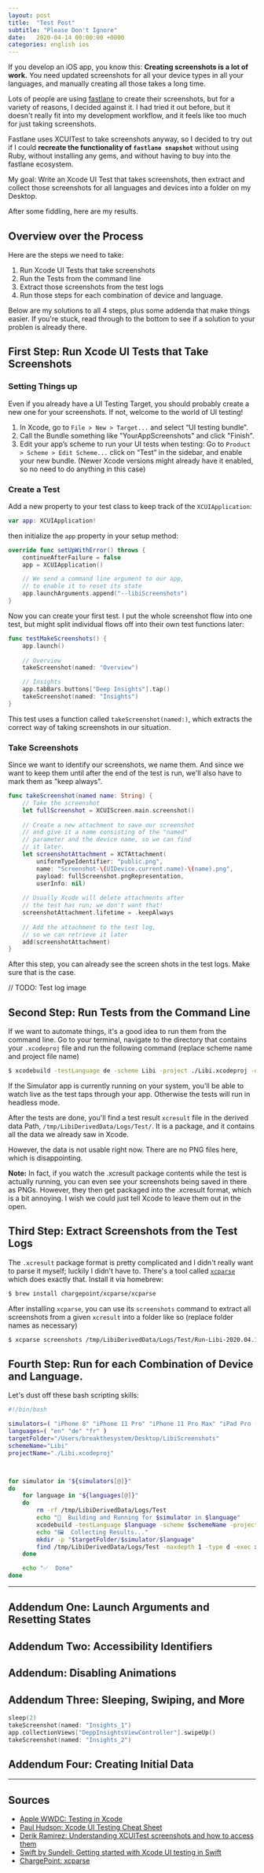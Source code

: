 ```yaml
---
layout: post
title:  "Test Post"
subtitle: "Please Don't Ignore"
date:   2020-04-14 00:00:00 +0000
categories: english ios
---
```


<p class="lead">If you develop an iOS app, you know this: <strong>Creating screenshots is a lot of work.</strong> You need updated screenshots for all your device types in all your languages, and manually creating all those takes a long time. </p>

Lots of people are using [fastlane](https://fastlane.tools) to create their screenshots, but for a variety of reasons, I decided against it. I had tried it out before, but it doesn't really fit into my development workflow, and it feels like too much for just taking screenshots.

Fastlane uses XCUITest to take screenshots anyway, so I decided to try out if I could **recreate the functionality of `fastlane snapshot`** without using Ruby, without installing any gems, and without having to buy into the fastlane ecosystem.

My goal: Write an Xcode UI Test that takes screenshots, then extract and collect those screenshots for all languages and devices into a folder on my Desktop.

After some fiddling, here are my results.

## Overview over the Process

Here are the steps we need to take:

1. Run Xcode UI Tests that take screenshots
1. Run the Tests from the command line
1. Extract those screenshots from the test logs
1. Run those steps for each combination of device and language.

Below are my solutions to all 4 steps, plus some addenda that make things easier. If you're stuck, read through to the bottom to see if a solution to your problen is already there. 

## First Step: Run Xcode UI Tests that Take Screenshots

### Setting Things up

Even if you already have a UI Testing Target, you should probably create a new one for your screenshots. If not, welcome to the world of UI testing! 

1. In Xcode, go to `File > New > Target...` and select “UI testing bundle”.
1. Call the Bundle something like "YourAppScreenshots" and click "Finish".
1. Edit your app’s scheme to run your UI tests when testing: Go to `Product > Scheme > Edit Scheme...` click on “Test” in the sidebar, and enable your new bundle. (Newer Xcode versions might already have it enabled, so no need to do anything in this case)

### Create a Test

Add a new property to your test class to keep track of the `XCUIApplication`:

```swift
var app: XCUIApplication!
```

then initialize the `app` property in your setup method:

```swift
override func setUpWithError() throws {
    continueAfterFailure = false
    app = XCUIApplication()

    // We send a command line argument to our app,
    // to enable it to reset its state
    app.launchArguments.append("--libiScreenshots")
}
```

Now you can create your first test. I put the whole screenshot flow into one test, but might split individual flows off into their own test functions later:

```swift
func testMakeScreenshots() {
    app.launch()
    
    // Overview
    takeScreenshot(named: "Overview")

    // Insights
    app.tabBars.buttons["Deep Insights"].tap()
    takeScreenshot(named: "Insights")
}
```

This test uses a function called `takeScreenshot(named:)`, which extracts the correct way of taking screenshots in our situation. 


### Take Screenshots

Since we want to identify our screenshots, we name them. And since we want to keep them until after the end of the test is run, we'll also have to mark them as "keep always".

```swift
func takeScreenshot(named name: String) {
    // Take the screenshot
    let fullScreenshot = XCUIScreen.main.screenshot()
    
    // Create a new attachment to save our screenshot
    // and give it a name consisting of the "named"
    // parameter and the device name, so we can find
    // it later.
    let screenshotAttachment = XCTAttachment(
        uniformTypeIdentifier: "public.png", 
        name: "Screenshot-\(UIDevice.current.name)-\(name).png",
        payload: fullScreenshot.pngRepresentation, 
        userInfo: nil)
        
    // Usually Xcode will delete attachments after 
    // the test has run; we don't want that!
    screenshotAttachment.lifetime = .keepAlways
    
    // Add the attachment to the test log, 
    // so we can retrieve it later
    add(screenshotAttachment)
}
```

After this step, you can already see the screen shots in the test logs. Make sure that is the case.

// TODO: Test log image

## Second Step: Run Tests from the Command Line

If we want to automate things, it's a good idea to run them from the command line. Go to your terminal, navigate to the directory that contains your `.xcodeproj` file and run the following command (replace scheme name and project file name)

```bash
$ xcodebuild -testLanguage de -scheme Libi -project ./Libi.xcodeproj -derivedDataPath '/tmp/LibiDerivedData/' -destination "platform=iOS Simulator,name=iPhone 11 Pro Max" build test
```

If the Simulator app is currently running on your system, you'll be able to watch live as the test taps through your app. Otherwise the tests will run in headless mode.

After the tests are done, you'll find a test result `xcresult` file in the derived data Path, `/tmp/LibiDerivedData/Logs/Test/`. It is a package, and it contains all the data we already saw in Xcode.

However, the data is not usable right now. There are no PNG files here, which is disappointing. 

<div class="alert alert-info" role="alert">
  <strong>Note:</strong> In fact, if you watch the .xcresult package contents while the test is actually running, you can even see your screenshots being saved in there as PNGs. However, they then get packaged into the .xcresult format, which is a bit annoying. I wish we could just tell Xcode to leave them out in the open.
</div>

## Third Step: Extract Screenshots from the Test Logs

The `.xcresult` package format is pretty complicated and I didn't really want to parse it myself; luckily I didn't have to. There's a tool called [`xcparse`](https://github.com/ChargePoint/xcparse) which does exactly that. Install it via homebrew:

```bash
$ brew install chargepoint/xcparse/xcparse
```

After installing `xcparse`, you can use its `screenshots` command to extract all screenshots from a given `xcresult` into a folder like so (replace folder names as necessary)

```bash
$ xcparse screenshots /tmp/LibiDerivedData/Logs/Test/Run-Libi-2020.04.13_13-06-03-+0200.xcresult "~/Desktop/LibiScreenshots/"
```

## Fourth Step: Run for each Combination of Device and Language.

Let's dust off these bash scripting skills:

```bash
#!/bin/bash

simulators=( "iPhone 8" "iPhone 11 Pro" "iPhone 11 Pro Max" "iPad Pro (12.9-inch) (3rd generation)", "iPad Pro (9.7-inch)" )
languages=( "en" "de" "fr" )
targetFolder="/Users/breakthesystem/Desktop/LibiScreenshots"
schemeName="Libi"
projectName="./Libi.xcodeproj"



for simulator in "${simulators[@]}"
do
    for language in "${languages[@]}"
    do
        rm -rf /tmp/LibiDerivedData/Logs/Test
        echo "📲  Building and Running for $simulator in $language"
        xcodebuild -testLanguage $language -scheme $schemeName -project $projectName -derivedDataPath '/tmp/LibiDerivedData/' -destination "platform=iOS Simulator,name=$simulator" build test
        echo "🖼  Collecting Results..."
        mkdir -p "$targetFolder/$simulator/$language"
        find /tmp/LibiDerivedData/Logs/Test -maxdepth 1 -type d -exec xcparse screenshots {} "$targetFolder/$simulator/$language" \;
    done

    echo "✅  Done"
done
```

----

## Addendum One: Launch Arguments and Resetting States

## Addendum Two: Accessibility Identifiers

## Addendum: Disabling Animations

## Addendum Three: Sleeping, Swiping, and More
```swift
sleep(2)
takeScreenshot(named: "Insights_1")
app.collectionViews["DeppInsightsViewController"].swipeUp()
takeScreenshot(named: "Insights_2")
```

## Addendum Four: Creating Initial Data

----

## Sources

- [Apple WWDC: Testing in Xcode](https://developer.apple.com/videos/play/wwdc2019/413/)
- [Paul Hudson: Xcode UI Testing Cheat Sheet](https://www.hackingwithswift.com/articles/148/xcode-ui-testing-cheat-sheet)
- [Derik Ramirez: Understanding XCUITest screenshots and how to access them](https://rderik.com/blog/understanding-xcuitest-screenshots-and-how-to-access-them/)
- [Swift by Sundell: Getting started with Xcode UI testing in Swift](https://www.swiftbysundell.com/articles/getting-started-with-xcode-ui-testing-in-swift/)
- [ChargePoint: xcparse](https://github.com/ChargePoint/xcparse)
